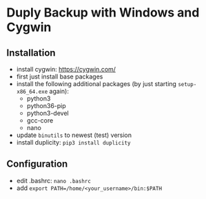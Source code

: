 # Duply Backup with Windows and Cygwin

## Installation
- install cygwin: <https://cygwin.com/>
- first just install base packages
- install the following additional packages (by just starting `setup-x86_64.exe` again):
  - python3
  - python36-pip
  - python3-devel
  - gcc-core
  - nano
- update `binutils` to newest (test) version
- install duplicity: `pip3 install duplicity`

## Configuration
- edit .bashrc: `nano .bashrc`
- add `export PATH=/home/<your_username>/bin:$PATH`
